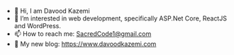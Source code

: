 - 👋 Hi, I am Davood Kazemi
- 👀 I’m interested in web development, specifically ASP.Net Core, ReactJS and WordPress.
- 📫 How to reach me: SacredCode1@gmail.com
- 🌱 My new blog: https://www.davoodkazemi.com

<!---
DavoodKazemi/DavoodKazemi is a ✨ special ✨ repository because its `README.md` (this file) appears on your GitHub profile.
You can click the Preview link to take a look at your changes.
--->
